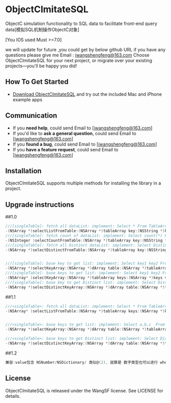 # ObjectCImitateSQL
ObjectC simulation functionality to SQL data to facilitate front-end query data[模拟SQL机制操作ObjectC对象]

[You IOS used Must >=7.0]

we will update for future ,you could get by below github URL
if you have any questions please give me Email : iwangshengfeng@163.com
Choose ObjectCImitateSQL for your next project, or migrate over your existing projects—you'll be happy you did!

## How To Get Started

- [Download ObjectCImitateSQL](https://github.com/WSFeng/ObjectCImitateSQL/archive/master.zip) and try out the included Mac and iPhone example apps

## Communication

- If you **need help**, could send Email to  [iwangshengfeng@163.com]
- If you'd like to **ask a general question**, could send Email to  [iwangshengfeng@163.com]
- If you **found a bug**, could send Email to  [iwangshengfeng@163.com]
- If you **have a feature request**, could send Email to  [iwangshengfeng@163.com]

## Installation
ObjectCImitateSQL supports multiple methods for installing the library in a project.


## Upgrade instructions 

##1.0
```objective-c
///[singleTable]: fetch all dataList: implement: Select * From TableArray Where key = value
-(NSArray *)selectListFromTable:(NSArray *)tableArray key:(NSString *)key value:(NSString *)value;
///[singleTable]: fetch count of dataList: implement: Select count(*) From TableArray Where key = value
-(NSInteger )selectCountFromTable:(NSArray *)tableArray key:(NSString *)key value:(NSString *)value;
///[singleTable]: fetch all Distinct dataList: implement: Select Distinct * From TableArray Where key = value
-(NSArray *)selectDistinctFromTable:(NSArray *)tableArray key:(NSString *)key value:(NSString *)value;


///[singleTable]: base key to get list: implement: Select key1 key2 From TableArray Where key = value
-(NSArray *)selectKeyArray:(NSArray *)dArray table:(NSArray *)tableArray key:(NSString *)key value:(NSString *)value;
///[singleTable]: base keys to get list: implement: Select key1 key2 From TableArray Where key1 = value1 and key2 = value2 and ...
-(NSArray* )selectKeyArray:(NSArray *)tableArray keys:(NSArray *)keys values:(NSArray *)values;
///[singleTable]: base key to get Distinct list: implement: Select Distinct a,b,c  From TableArray Where key = value
-(NSArray *)selectDistinctKeyArray:(NSArray *)dArray table:(NSArray *)tableArray key:(NSString *)key value:(NSString *)value;
```

##1.1

```objective-c
///<singleTable>: fetch all dataList: implement: Select * From TableArray Where key1 = value1 and key2 = value2 and ...
-(NSArray* )selectListFromTable:(NSArray *)tableArray keys:(NSArray *)keys values:(NSArray *)values;


///<singleTable>: base keys to get list: implement: Select a,b,c  From TableArray Where key1 = value1 and key2 = value2
-(NSArray *)selectKeyArray:(NSArray *)dArray table:(NSArray *)tableArray keys:(NSArray *)keys values:(NSArray *)values;

///<singleTable>: base keys to get Distinct list: implement: Select Distinct a,b,c  From TableArray Where key1 = value1 and key2 = value2
-(NSArray *)selectDistinctKeyArray:(NSArray *)dArray table:(NSArray *)tableArray keys:(NSArray *)keys values:(NSArray *)values;
```

##1.2

```objective-c
兼容:value包含 NSNumber/NSDictionary/ 类似@(2), 就算是 数字类型也可以进行 where条件的比对
```


## License

ObjectCImitateSQL is released under the WangSF license. See LICENSE for details.
